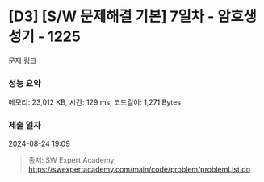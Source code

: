 # [D3] [S/W 문제해결 기본] 7일차 - 암호생성기 - 1225 

[문제 링크](https://swexpertacademy.com/main/code/problem/problemDetail.do?contestProbId=AV14uWl6AF0CFAYD) 

### 성능 요약

메모리: 23,012 KB, 시간: 129 ms, 코드길이: 1,271 Bytes

### 제출 일자

2024-08-24 19:09



> 출처: SW Expert Academy, https://swexpertacademy.com/main/code/problem/problemList.do
